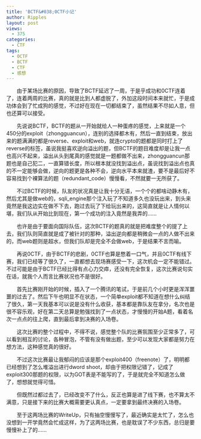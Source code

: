 ```yaml
---
title: 'BCTF&#038;0CTF小记'
author: Ripples
layout: post
views:
  - 375
categories:
  - CTF
tags:
  - 0CTF
  - BCTF
  - CTF
  - 感想
---
```

<p style="text-align: left; text-indent: 2em;">
  由于某场比赛的原因，导致了BCTF延迟了一周，于是乎成功和0CTF连着了，连着两周的比赛，真的就是比到人都虚脱了，外加这段时间本来就忙，于是成功体会到了忙成狗的感觉，不过好在现在一切都结束了，虽然结果不尽如人意，但也还算可以接受。
</p>

<!--more-->

<p style="text-align: left; text-indent: 2em;">
  先说说BCTF，BCTF的题从一开始就给人一种蛋疼的感觉，上来就是一个450分的exploit（zhongguancun），连别的选择都木有，然后一直到结束，放出来的题满满的都是reverse、exploit和web，就连crypto的题都是同时打上了reverse的标签，虽说我挺喜欢逆向溢出的题，但BCTF的题目难度却是让我一点也高兴不起来，溢出从头到尾真的感觉就是一题都做不出来，zhongguancun那题也是自己犯二，一直算错长度，所以根本就没找到溢出点，虽说找到溢出点也真的不一定能够会做，逆向的题更是各种不会，逆向水平本来就渣，要不是最后好不容易找到个裸算法的题（redundant_code）慢慢看，不然就要一无所获了。
</p>

<p style="text-align: left; text-indent: 2em;">
  不过BCTF的时候，队友的状况真是让我十分无语，一个个的都啥动静木有，然后尤其是做web的，sqli_engine那个注入玩了不知道多久也没玩出来，到头来竟然是我这边实在做不下去，跑过去玩了下给玩出来的，这简直就是让人情何以堪，我们队从开始比到现在，第一个成功的注入竟然是我弄的……
</p>

<p style="text-align: left; text-indent: 2em;">
  也许是由于要面向国际队伍，这次BCTF的题真的就是把难度整个的提了上去，我们队则简直就是成了被针对的那种，溢出逆向都是稍微会一点的人做不出来的，而web题则是超水，但我们队却是完全不会做web，于是结果不言而喻。
</p>

<p style="text-align: left; text-indent: 2em;">
  再说0CTF，由于BCTF的悲剧，0CTF也算是憋着一口气，并且0CTF有线下赛，我们已经等了很久了，一直都想去现场赛感受一下，这次机会一定不能错过。不过可能是由于BCTF已经比得有点心力交瘁，还没有完全恢复，这次比赛说句实在话，就我个人而言比赛状况也不是很好。
</p>

<p style="text-align: left; text-indent: 2em;">
  首先比赛刚开始的时候，插入了一个腾讯的笔试，于是前几个小时更是浑浑噩噩的过去了。然后下午也明显不在状态，一个简单exploit都不知道在想什么纠结了很久，第一天我基本可以说是没有什么收获，基本都是靠队友在拿分，名次也是很不容乐观，好在第二天总算是勉强找到了一点状态，才慢慢的开始A题，看着名次一点点的往上爬，直到最后拿到决赛的入场卷。
</p>

<p style="text-align: left; text-indent: 2em;">
  这次比赛的整个过程中，不得不说，感觉整个队的比赛氛围至少正常多了，可以看到相互的讨论，各种冒泡，不管有没有做出题，至少可以发现大家都是努力在想方法，这种感觉真的很好。
</p>

<p style="text-align: left; text-indent: 2em;">
  不过这次比赛最让我郁闷的应该是那个exploit400（freenote）了，明明都已经想到了怎么堆溢出进行dword shoot，却由于把权限记错了，记成了exploit300那题的权限，以为GOT表是不能写的了，于是就完全不知道怎么做了，想想就觉得可惜。
</p>

<p style="text-align: left; text-indent: 2em;">
  但既然过都过去了，已经改变不了什么，反正也算是进了线下赛，也不算太不满意，只是接下来的比赛大概需要更认真点，一定要拿到最终决赛的入场卷。
</p>

<p style="text-align: left; text-indent: 2em;">
  至于这两场比赛的WriteUp，只有抽空慢慢写了，最近确实是太忙了，怎么也没想到一开学竟然会忙成这样，为了这两场比赛，也是耽误了不少东西，总归是要慢慢补上了的……
</p>
